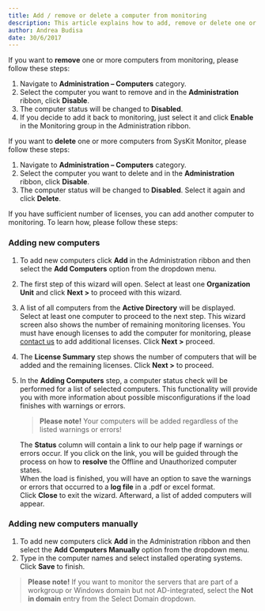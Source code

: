 ```yaml
---
title: Add / remove or delete a computer from monitoring
description: This article explains how to add, remove or delete one or more computers from monitoring.
author: Andrea Budisa
date: 30/6/2017
---
```

If you want to **remove** one or more computers from monitoring, please follow these steps:

1. Navigate to **Administration – Computers** category.
2. Select the computer you want to remove and in the **Administration** ribbon, click **Disable**.
3. The computer status will be changed to **Disabled**.
4. If you decide to add it back to monitoring, just select it and click **Enable** in the Monitoring group in the Administration ribbon.

If you want to **delete** one or more computers from SysKit Monitor, please follow these steps:

1. Navigate to **Administration – Computers** category.
2. Select the computer you want to delete and in the **Administration** ribbon, click **Disable**.
3. The computer status will be changed to **Disabled**. Select it again and click **Delete**.

If you have sufficient number of licenses, you can add another computer to monitoring. To learn how, please follow these steps:

### Adding new computers

1. To add new computers click **Add** in the Administration ribbon and then select the **Add Computers** option from the dropdown menu.
2. The first step of this wizard will open. Select at least one **Organization Unit** and click **Next >** to proceed with this wizard.
3. A list of all computers from the **Active Directory** will be displayed. Select at least one computer to proceed to the next step. This wizard screen also shows the number of remaining monitoring licenses. You must have enough licenses to add the computer for monitoring, please [contact us](https://www.syskit.com/support/contact-us/) to add additional licenses. Click **Next >** proceed.
4. The **License Summary** step shows the number of computers that will be added and the remaining licenses. Click **Next >** to proceed.
5. In the **Adding Computers** step, a computer status check will be performed for a list of selected computers. This functionality will provide you with more information about possible misconfigurations if the load finishes with warnings or errors.
   > **Please note!** Your computers will be added regardless of the listed warnings or errors!

   The **Status** column will contain a link to our help page if warnings or errors occur. If you click on the link, you will be guided through the process on how to **resolve** the Offline and Unauthorized computer states.  
   When the load is finished, you will have an option to save the warnings or errors that occurred to a **log file** in a .pdf or excel format.  
   Click **Close** to exit the wizard. Afterward, a list of added computers will appear.

### Adding new computers manually

1. To add new computers click **Add** in the Administration ribbon and then select the **Add Computers Manually** option from the dropdown menu.
2. Type in the computer names and select installed operating systems. Click **Save** to finish.

> **Please note!** If you want to monitor the servers that are part of a workgroup or Windows domain but not AD-integrated, select the __Not in domain__ entry from the Select Domain dropdown.